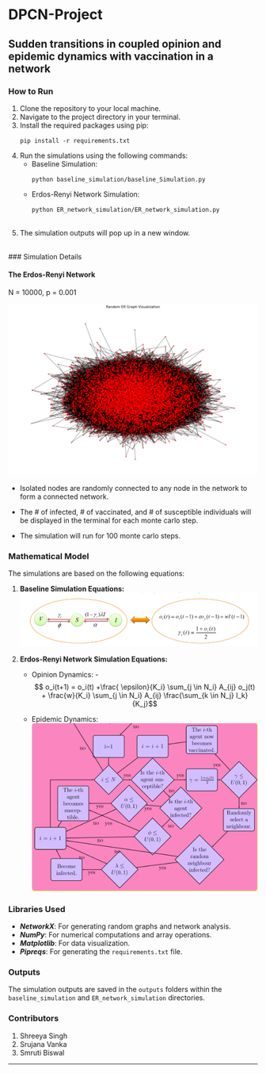 # DPCN-Project

## Sudden transitions in coupled opinion and epidemic dynamics with vaccination in a network

### How to Run

1. Clone the repository to your local machine.<br>
2. Navigate to the project directory in your terminal.<br>
3. Install the required packages using pip:
   ```
   pip install -r requirements.txt
   ```
4. Run the simulations using the following commands:
   - Baseline Simulation:
     ```
     python baseline_simulation/baseline_Simulation.py
     ```
   - Erdos-Renyi Network Simulation:
     ```
     python ER_network_simulation/ER_network_simulation.py
     ```
     <br>
5. The simulation outputs will pop up in a new window.
<br>
### Simulation Details

#### The Erdos-Renyi Network 
 N = 10000, p = 0.001

![Alt text](./docs/output.png)

 - Isolated nodes are randomly connected to any node in the network to form a connected network.

 - The # of infected, # of vaccinated, and # of susceptible individuals will be displayed in the terminal for each monte carlo step.

  - The simulation will run for 100 monte carlo steps.


### Mathematical Model

The simulations are based on the following equations:

1. **Baseline Simulation Equations:**
![Alt text](./docs/image.png)
    
2. **Erdos-Renyi Network Simulation Equations:**

    - Opinion Dynamics:
        -$$  o_i(t+1) = o_i(t) +\frac{ \epsilon}{K_i} \sum_{j \in N_i} A_{ij} o_j(t) + \frac{w}{K_i} \sum_{j \in N_i} A_{ij} \frac{\sum_{k \in N_j} I_k}{K_j}$$
    
    - Epidemic Dynamics:
      ![Alt text](./docs/image-1.png)

### Libraries Used

- ***NetworkX***: For generating random graphs and network analysis.
- ***NumPy***: For numerical computations and array operations.
- ***Matplotlib***: For data visualization.
- ***Pipreqs***: For generating the `requirements.txt` file.

### Outputs

The simulation outputs are saved in the `outputs` folders within the `baseline_simulation` and `ER_network_simulation` directories.

### Contributors

1. Shreeya Singh
2. Srujana Vanka
3. Smruti Biswal
---






